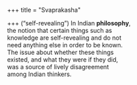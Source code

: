 +++
title = "Svaprakasha"

+++
(“self-revealing”) In Indian **philosophy**,  
the notion that certain things such as  
knowledge are self-revealing and do not  
need anything else in order to be known.  
The issue about whether these things  
existed, and what they were if they did,  
was a source of lively disagreement  
among Indian thinkers.